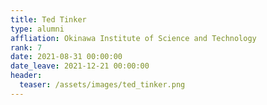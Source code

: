 ```yaml
---
title: Ted Tinker
type: alumni
affliation: Okinawa Institute of Science and Technology
rank: 7
date: 2021-08-31 00:00:00
date_leave: 2021-12-21 00:00:00
header:
  teaser: /assets/images/ted_tinker.png
---
```

